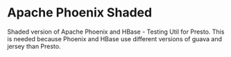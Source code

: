 # Apache Phoenix Shaded
Shaded version of Apache Phoenix and HBase - Testing Util for Presto.  This is needed because Phoenix and HBase use different versions of guava and jersey than Presto.
